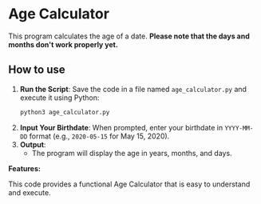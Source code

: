 # Age Calculator

This program calculates the age of a date.
**Please note that the days and months don't work properly yet.**

## How to use

1. **Run the Script**: Save the code in a file named `age_calculator.py` and execute it using Python:
   ```bash
   python3 age_calculator.py
   ```
2. **Input Your Birthdate**: When prompted, enter your birthdate in `YYYY-MM-DD` format (e.g., `2020-05-15` for May 15, 2020).
3. **Output**:
   - The program will display the age in years, months, and days.

**Features:**

This code provides a functional Age Calculator that is easy to understand and execute.